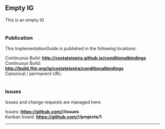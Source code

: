 Empty IG
---
This is an empty IG
<br> </br>
###
### Publication
This ImplementationGuide is published in the following locations:

Continuous Build: __http://costateixeira.github.io/conditionalbindings__  
Continuous Build: __http://build.fhir.org/ig/costateixeira/conditionalbindings__  
Canonical / permanent URL: 
<br> </br>

### Issues
Issues and change requests are managed here:  

Issues:  __https://github.com/<handle>/<repo>/issues__  
Kanban board:  __https://github.com/<handle>/<repo>/projects/1__  

---
